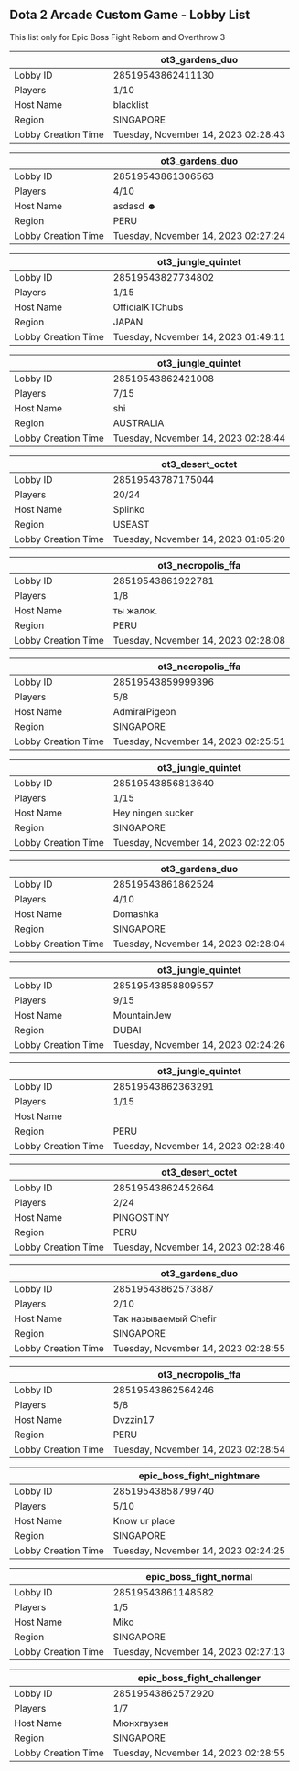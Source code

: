 ## Dota 2 Arcade Custom Game - Lobby List

This list only for Epic Boss Fight Reborn and Overthrow 3

|  | ot3_gardens_duo |
| ------ | ------ |
| Lobby ID | 28519543862411130 |
| Players | 1/10 |
| Host Name | blacklist |
| Region | SINGAPORE |
| Lobby Creation Time | Tuesday, November 14, 2023 02:28:43 |


|  | ot3_gardens_duo |
| ------ | ------ |
| Lobby ID | 28519543861306563 |
| Players | 4/10 |
| Host Name | asdasd ☻ |
| Region | PERU |
| Lobby Creation Time | Tuesday, November 14, 2023 02:27:24 |


|  | ot3_jungle_quintet |
| ------ | ------ |
| Lobby ID | 28519543827734802 |
| Players | 1/15 |
| Host Name | OfficialKTChubs |
| Region | JAPAN |
| Lobby Creation Time | Tuesday, November 14, 2023 01:49:11 |


|  | ot3_jungle_quintet |
| ------ | ------ |
| Lobby ID | 28519543862421008 |
| Players | 7/15 |
| Host Name | shi |
| Region | AUSTRALIA |
| Lobby Creation Time | Tuesday, November 14, 2023 02:28:44 |


|  | ot3_desert_octet |
| ------ | ------ |
| Lobby ID | 28519543787175044 |
| Players | 20/24 |
| Host Name | Splinko |
| Region | USEAST |
| Lobby Creation Time | Tuesday, November 14, 2023 01:05:20 |


|  | ot3_necropolis_ffa |
| ------ | ------ |
| Lobby ID | 28519543861922781 |
| Players | 1/8 |
| Host Name | ты жалок. |
| Region | PERU |
| Lobby Creation Time | Tuesday, November 14, 2023 02:28:08 |


|  | ot3_necropolis_ffa |
| ------ | ------ |
| Lobby ID | 28519543859999396 |
| Players | 5/8 |
| Host Name | AdmiralPigeon |
| Region | SINGAPORE |
| Lobby Creation Time | Tuesday, November 14, 2023 02:25:51 |


|  | ot3_jungle_quintet |
| ------ | ------ |
| Lobby ID | 28519543856813640 |
| Players | 1/15 |
| Host Name | Hey ningen sucker |
| Region | SINGAPORE |
| Lobby Creation Time | Tuesday, November 14, 2023 02:22:05 |


|  | ot3_gardens_duo |
| ------ | ------ |
| Lobby ID | 28519543861862524 |
| Players | 4/10 |
| Host Name | Domashka |
| Region | SINGAPORE |
| Lobby Creation Time | Tuesday, November 14, 2023 02:28:04 |


|  | ot3_jungle_quintet |
| ------ | ------ |
| Lobby ID | 28519543858809557 |
| Players | 9/15 |
| Host Name | MountainJew |
| Region | DUBAI |
| Lobby Creation Time | Tuesday, November 14, 2023 02:24:26 |


|  | ot3_jungle_quintet |
| ------ | ------ |
| Lobby ID | 28519543862363291 |
| Players | 1/15 |
| Host Name | <Exanime> |
| Region | PERU |
| Lobby Creation Time | Tuesday, November 14, 2023 02:28:40 |


|  | ot3_desert_octet |
| ------ | ------ |
| Lobby ID | 28519543862452664 |
| Players | 2/24 |
| Host Name | PINGOSTINY |
| Region | PERU |
| Lobby Creation Time | Tuesday, November 14, 2023 02:28:46 |


|  | ot3_gardens_duo |
| ------ | ------ |
| Lobby ID | 28519543862573887 |
| Players | 2/10 |
| Host Name | Taк нaзывaeмый Chefir |
| Region | SINGAPORE |
| Lobby Creation Time | Tuesday, November 14, 2023 02:28:55 |


|  | ot3_necropolis_ffa |
| ------ | ------ |
| Lobby ID | 28519543862564246 |
| Players | 5/8 |
| Host Name | Dvzzin17 |
| Region | PERU |
| Lobby Creation Time | Tuesday, November 14, 2023 02:28:54 |


|  | epic_boss_fight_nightmare |
| ------ | ------ |
| Lobby ID | 28519543858799740 |
| Players | 5/10 |
| Host Name | Know ur place |
| Region | SINGAPORE |
| Lobby Creation Time | Tuesday, November 14, 2023 02:24:25 |


|  | epic_boss_fight_normal |
| ------ | ------ |
| Lobby ID | 28519543861148582 |
| Players | 1/5 |
| Host Name | Miko |
| Region | SINGAPORE |
| Lobby Creation Time | Tuesday, November 14, 2023 02:27:13 |


|  | epic_boss_fight_challenger |
| ------ | ------ |
| Lobby ID | 28519543862572920 |
| Players | 1/7 |
| Host Name | Мюнхгаузен |
| Region | SINGAPORE |
| Lobby Creation Time | Tuesday, November 14, 2023 02:28:55 |


